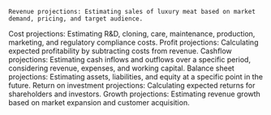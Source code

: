     Revenue projections: Estimating sales of luxury meat based on market demand, pricing, and target audience.
Cost projections: Estimating R&D, cloning, care, maintenance, production, marketing, and regulatory compliance costs.
Profit projections: Calculating expected profitability by subtracting costs from revenue.
Cashflow projections: Estimating cash inflows and outflows over a specific period, considering revenue, expenses, and working capital.
Balance sheet projections: Estimating assets, liabilities, and equity at a specific point in the future.
Return on investment projections: Calculating expected returns for shareholders and investors.
Growth projections: Estimating revenue growth based on market expansion and customer acquisition.

